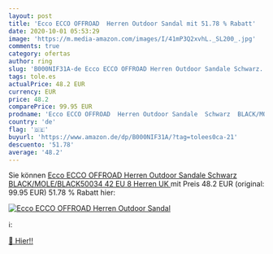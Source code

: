 ```yaml
---
layout: post
title: 'Ecco ECCO OFFROAD  Herren Outdoor Sandal mit 51.78 % Rabatt'
date: 2020-10-01 05:53:29
image: 'https://m.media-amazon.com/images/I/41mP3Q2xvhL._SL200_.jpg'
comments: true
category: ofertas
author: ring
slug: 'B000NIF31A-de Ecco ECCO OFFROAD Herren Outdoor Sandale Schwarz...'
tags: tole.es
actualPrice: 48.2 EUR
currency: EUR
price: 48.2
comparePrice: 99.95 EUR
prodname: 'Ecco ECCO OFFROAD  Herren Outdoor Sandale  Schwarz  BLACK/MOLE/BLACK50034   42 EU  8 Herren UK '
country: 'de'
flag: '🇩🇪'
buyurl: 'https://www.amazon.de/dp/B000NIF31A/?tag=tolees0ca-21'
descuento: '51.78'
average: '48.2'
---
```


Sie können [Ecco ECCO OFFROAD  Herren Outdoor Sandale  Schwarz  BLACK/MOLE/BLACK50034   42 EU  8 Herren UK ](https://www.amazon.de/dp/B000NIF31A/?tag=tolees0ca-21) mit Preis 48.2 EUR (original: 99.95 EUR) 51.78 % Rabatt hier:

[![Ecco ECCO OFFROAD  Herren Outdoor Sandal](https://m.media-amazon.com/images/I/41mP3Q2xvhL._SL200_.jpg)](https://www.amazon.de/dp/B000NIF31A/?tag=tolees0ca-21)

ℹ️:


[🛒 Hier!!](https://www.amazon.de/dp/B000NIF31A/?tag=tolees0ca-21)
